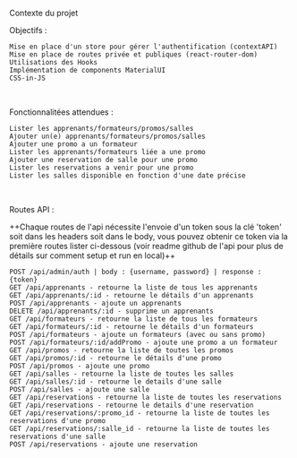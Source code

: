 
Contexte du projet

Objectifs :

    Mise en place d'un store pour gérer l'authentification (contextAPI)
    Mise en place de routes privée et publiques (react-router-dom)
    Utilisations des Hooks
    Implémentation de components MaterialUI
    CSS-in-JS

​

Fonctionnalitées attendues :

    Lister les apprenants/formateurs/promos/salles
    Ajouter un(e) apprenants/formateurs/promos/salles
    Ajouter une promo a un formateur
    Lister les apprenants/formateurs liée a une promo
    Ajouter une reservation de salle pour une promo
    Lister les reservations a venir pour une promo
    Lister les salles disponible en fonction d'une date précise

​

Routes API :

++Chaque routes de l'api nécessite l'envoie d'un token sous la clé 'token' soit dans les headers soit dans le body, vous pouvez obtenir ce token via la première routes lister ci-dessous (voir readme github de l'api pour plus de détails sur comment setup et run en local)++

    POST /api/admin/auth | body : {username, password} | response : {token}
    GET /api/apprenants - retourne la liste de tous les apprenants
    GET /api/apprenants/:id - retourne le détails d'un apprenants
    POST /api/apprenants - ajoute un apprenants
    DELETE /api/apprenants/:id - supprime un apprenants
    GET /api/formateurs - retourne la liste de tous les formateurs
    GET /api/formateurs/:id - retourne le détails d'un formateurs
    POST /api/formateurs - ajoute un formateurs (avec ou sans promo)
    POST /api/formateurs/:id/addPromo - ajoute une promo a un formateur
    GET /api/promos - retourne la liste de toutes les promos
    GET /api/promos/:id - retourne le détails d'une promo
    POST /api/promos - ajoute une promo
    GET /api/salles - retourne la liste de toutes les salles
    GET /api/salles/:id - retourne le details d'une salle
    POST /api/salles - ajoute une salle
    GET /api/reservations - retourne la liste de toutes les reservations
    GET /api/reservations - retourne le details d'une reservation
    GET /api/reservations/:promo_id - retourne la liste de toutes les reservations d'une promo
    GET /api/reservations/:salle_id - retourne la liste de toutes les reservations d'une salle
    POST /api/reservations - ajoute une reservation

